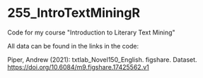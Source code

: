 # 255_IntroTextMiningR
Code for my course "Introduction to Literary Text Mining"

All data can be found in the links in the code:

Piper, Andrew (2021): txtlab_Novel150_English. figshare. Dataset. https://doi.org/10.6084/m9.figshare.17425562.v1 



